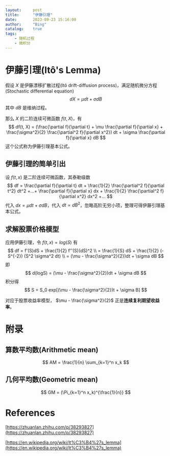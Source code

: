 ```yaml
---
layout:     post
title:      "伊藤引理"
date:       2023-09-23 15:16:00
author:     "Bing"
catalog:    true
tags:
    - 随机过程
    - 微积分
---
```


# 伊藤引理(Itô's Lemma)
假设 $X$ 是伊藤漂移扩散过程(Itô drift-diffusion process)，满足随机微分方程(Stochastic differential equation)
$$
    dX = \mu dt + \sigma dB
$$
其中 $dB$ 是维纳过程。

那么 $X$ 的二阶连续可微函数 $f(t, X)$，有
$$
    df(t, X) = (\frac{\partial f}{\partial t} + \mu \frac{\partial f}{\partial x} + \frac{\sigma^2}{2} \frac{\partial^2 f}{\partial x^2}) dt + \sigma \frac{\partial f}{\partial x} dB
$$
这个公式称为伊藤引理基本公式。

## 伊藤引理的简单引出
设 $f(t, x)$ 是二阶连续可微函数，其泰勒级数
$$
    df = \frac{\partial f}{\partial t} dt + \frac{1}{2} \frac{\partial^2 f}{\partial t^2} dt^2 +...+ \frac{\partial f}{\partial x} dx + \frac{1}{2} \frac{\partial^2 f}{\partial x^2} dx^2 +...
$$
代入 $dx = \mu dt + \sigma dB$，代入 $dt = dB^2$，忽略高阶无穷小项，整理可得伊藤引理基本公式。

## 求解股票价格模型
应用伊藤引理，令 $f(t, x) = log(S)$ 有
$$
    df = f'(S)dS + \frac{1}{2} f''(S)(dS)^2 \\
    = \frac{1}{S} dS + \frac{1}{2} (-S^{-2}) (S^2 \sigma^2 dt) \\
    = (\mu - \frac{\sigma^2}{2})dt + \sigma dB
$$
即
$$
    d(logS) = (\mu - \frac{\sigma^2}{2})dt + \sigma dB
$$
积分得
$$
    S = S_0 exp[(\mu - \frac{\sigma^2}{2})t + \sigma B]
$$

对应于股票收益率模型， $\mu - \frac{\sigma^2}{2}$ 正是**连续复利期望收益率**。

# 附录
## 算数平均数(Arithmetic mean)
$$
    AM = \frac{1}{n} \sum_{k=1}^n x_k
$$

## 几何平均数(Geometric mean)
$$
    GM = (\Pi_{k=1}^n x_k)^{\frac{1}{n}}
$$

# References
[https://zhuanlan.zhihu.com/p/38293827](https://zhuanlan.zhihu.com/p/38293827)

[https://en.wikipedia.org/wiki/It%C3%B4%27s_lemma](https://en.wikipedia.org/wiki/It%C3%B4%27s_lemma)